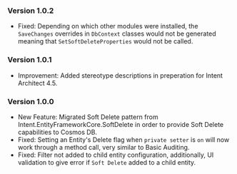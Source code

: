 ### Version 1.0.2

- Fixed: Depending on which other modules were installed, the `SaveChanges` overrides in `DbContext` classes would not be generated meaning that `SetSoftDeleteProperties` would not be called.

### Version 1.0.1

- Improvement: Added stereotype descriptions in preperation for Intent Architect 4.5.

### Version 1.0.0

- New Feature: Migrated Soft Delete pattern from Intent.EntityFrameworkCore.SoftDelete in order to provide Soft Delete capabilities to Cosmos DB.
- Fixed: Setting an Entity's Delete flag when `private setter` is `on` will now work through a method call, very similar to Basic Auditing.
- Fixed: Filter not added to child entity configuration, additionally, UI validation to give error if `Soft Delete` added to a child entity.
